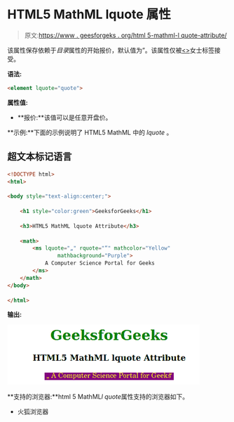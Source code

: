 # HTML5 MathML lquote 属性

> 原文:[https://www . geesforgeks . org/html 5-mathml-l quote-attribute/](https://www.geeksforgeeks.org/html5-mathml-lquote-attribute/)

该属性保存依赖于*目录*属性的开始报价，默认值为”。该属性仅被[<>](https://www.geeksforgeeks.org/html5-mathml-ms-tag/)女士标签接受。

**语法:**

```html
<element lquote="quote">

```

**属性值:**

*   **报价:**该值可以是任意开盘价。

**示例:**下面的示例说明了 HTML5 MathML 中的 *lquote* 。

## 超文本标记语言

```html
<!DOCTYPE html> 
<html> 

<body style="text-align:center;"> 

    <h1 style="color:green">GeeksforGeeks</h1> 

    <h3>HTML5 MathML lquote Attribute</h3> 

    <math> 
        <ms lquote="„" rquote="“" mathcolor="Yellow"
                mathbackground="Purple"> 
            A Computer Science Portal for Geeks 
        </ms> 
    </math> 
</body> 

</html> 
```

**输出:**

![](img/1422d1ddc803078e69eb5cc8873a077b.png)

**支持的浏览器:**html 5 MathML*l quote*属性支持的浏览器如下。

*   火狐浏览器